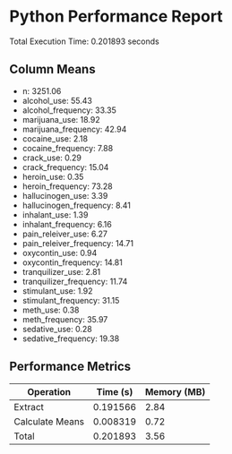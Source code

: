# Python Performance Report

Total Execution Time: 0.201893 seconds

## Column Means

- n: 3251.06
- alcohol_use: 55.43
- alcohol_frequency: 33.35
- marijuana_use: 18.92
- marijuana_frequency: 42.94
- cocaine_use: 2.18
- cocaine_frequency: 7.88
- crack_use: 0.29
- crack_frequency: 15.04
- heroin_use: 0.35
- heroin_frequency: 73.28
- hallucinogen_use: 3.39
- hallucinogen_frequency: 8.41
- inhalant_use: 1.39
- inhalant_frequency: 6.16
- pain_releiver_use: 6.27
- pain_releiver_frequency: 14.71
- oxycontin_use: 0.94
- oxycontin_frequency: 14.81
- tranquilizer_use: 2.81
- tranquilizer_frequency: 11.74
- stimulant_use: 1.92
- stimulant_frequency: 31.15
- meth_use: 0.38
- meth_frequency: 35.97
- sedative_use: 0.28
- sedative_frequency: 19.38

## Performance Metrics

| Operation | Time (s) | Memory (MB) |
|-----------|----------|-------------|
| Extract   | 0.191566 |        2.84 |
| Calculate Means | 0.008319 |        0.72 |
| Total      | 0.201893 |        3.56 |
